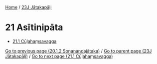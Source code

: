 
[Home](/) / [23J Jātakapāḷi](../23J.md)

# 21 Asītinipāta

* [21.1 Cūḷahaṃsavagga](21/21.1.md)

[Go to previous page (20.1.2 Soṇanandajātaka)](20/20.1/20.1.2.md) / [Go to parent page (23J Jātakapāḷi)](0.md) / [Go to next page (21.1 Cūḷahaṃsavagga)](21/21.1.md)


